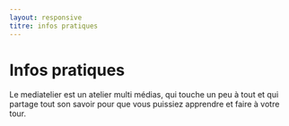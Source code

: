 ```yaml
---
layout: responsive
titre: infos pratiques
---
```


# Infos pratiques
Le mediatelier est un atelier multi médias, qui touche un peu à tout et qui partage tout son savoir pour que vous puissiez apprendre et faire à votre tour.
